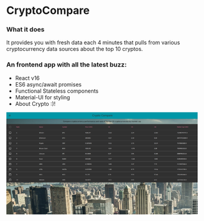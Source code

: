 # CryptoCompare

### What it does

It provides you with fresh data each 4 minutes that pulls from various cryptocurrency data sources about the top 10 cryptos.

### An frontend app with all the latest buzz:

- React v16
- ES6 async/await promises
- Functional Stateless components
- Material-UI for styling
- About Crypto :)!

![screenshot](./screenshots/screenshot-epic.png)
